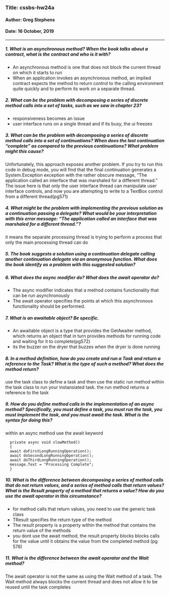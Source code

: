 ### Title: cssbs-hw24a
#### Author: Greg Stephens
#### Date: 16 October, 2019
___
##### 1. What is an asynchronous method? When the book talks about a contract, what is the contract and who is it with?
- An asynchronous method is one that does not block the current thread on which it starts to run
- When an application invokes an asynchronous method, an implied contract expects the method to return control to the calling environment quite quickly and to perform its work on a separate thread.

##### 2. What can be the problem with decomposing a series of discrete method calls into a set of tasks, such as we saw in chapter 23?
- responsiveness becomes an issue
- user interface runs on a single thread and if its busy, the ui freezes


##### 3. What can be the problem with decomposing a series of discrete method calls into a set of continuations? When does the last continuation “complete” as compared to the previous continuations? What problem might this cause?
Unfortunately, this approach exposes another problem. If you try to run this code in debug mode, you will find that the final continuation generates a System.Exception exception with the rather obscure message, “The application called an interface that was marshaled for a different thread.” The issue here is that only the user interface thread can manipulate user interface controls, and now you are attempting to write to a TextBox control from a different thread(pg571)

##### 4. What might be the problem with implementing the previous solution as a continuation passing a delegate? What would be your interpretation with this error message: “The application called an interface that was marshaled for a different thread.”?
it means the separate processing thread is trying to perform a process that only the main processing thread can do

##### 5. The book suggests a solution using a continuation delegate calling another continuation delegate via an anonymous function. What does the book identify as a problem with this suggested solution?


##### 6. What does the async modifier do? What does the await operator do?
- The async modifier indicates that a method contains functionality that can be run asynchronously
- The await operator specifies the points at which this asynchronous functionality should be performed.

##### 7. What is an awaitable object? Be specific.
- An awaitable object is a type that provides the GetAwaiter method, which returns an object that in turn provides methods for running code and waiting for it to complete(pg572)
- its the buzzer on the dryer that buzzes when the dryer is done running

##### 8. In a method definition, how do you create and run a Task and return a reference to the Task? What is the type of such a method? What does the method return?
use the task class to define a task and then use the static run method within the task class to run your instansiated task. the run method returns a reference to the task

##### 9. How do you define method calls in the implementation of an async method? Specifically, you must define a task, you must run the task, you must implement the task, and you must await the task. What is the syntax for doing this?
within an async method use the await keyword

      private async void slowMethod()
      {
      await doFirstLongRunningOperation();
      await doSecondLongRunningOperation();
      await doThirdLongRunningOperation();
      message.Text = "Processing Complete";
      }

##### 10. What is the difference between decomposing a series of method calls that do not return values, and a series of method calls that return values? What is the Result property of a method that returns a value? How do you use the await operator in this circumstance?
- for method calls that return values, you need to use the generic task<TResult> class
- TResult specifies the return type of the method
- The result property is a property within the method that contains the return value of the methods
- you dont use the await method, the result property blocks blocks calls for the value until it obtains the value from the completed method
(pg 578)

##### 11. What is the difference between the await operator and the Wait method?
The await operator is not the same as using the Wait method of a task. The Wait method always blocks the current thread and does not allow it to be reused until the task completes
